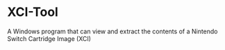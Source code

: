# XCI-Tool
A Windows program that can view and extract the contents of a Nintendo Switch Cartridge Image (XCI)
